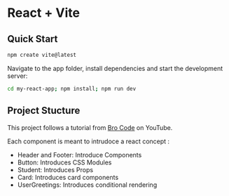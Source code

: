# React + Vite

## Quick Start

```bash
npm create vite@latest
```

Navigate to the app folder, install dependencies and start the development server:

```bash
cd my-react-app; npm install; npm run dev
```

## Project Stucture

This project follows a tutorial from [Bro Code](https://www.youtube.com/watch?v=CgkZ7MvWUAA) on YouTube.

Each component is meant to intrudoce a react concept :

- Header and Footer: Introduce Components
- Button: Introduces CSS Modules
- Student: Introduces Props
- Card: Introduces card components
- UserGreetings: Introduces conditional rendering


```bash

```